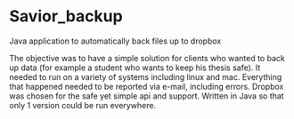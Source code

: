 # Savior_backup
Java application to automatically back files up to dropbox

The objective was to have a simple solution for clients who wanted to back up data (for example a student who wants to keep his thesis safe). It needed to run on a variety of systems including linux and mac. Everything that happened needed to be reported via e-mail, including errors.
Dropbox was chosen for the safe yet simple api and support. Written in Java so that only 1 version could be run everywhere.
